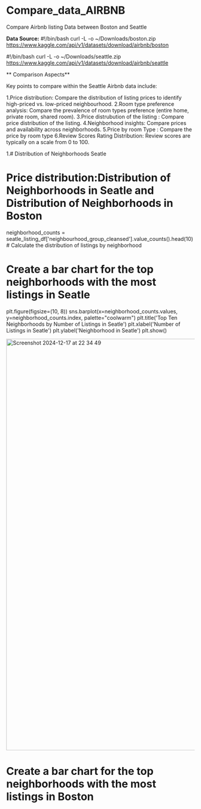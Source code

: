 # Compare_data_AIRBNB
Compare Airbnb listing Data between Boston and Seattle 

**Data Source:**
#!/bin/bash
curl -L -o ~/Downloads/boston.zip\
  https://www.kaggle.com/api/v1/datasets/download/airbnb/boston

  #!/bin/bash
curl -L -o ~/Downloads/seattle.zip\
  https://www.kaggle.com/api/v1/datasets/download/airbnb/seattle

**  Comparison Aspects**

Key points to compare within the Seattle Airbnb data include:

1.Price distribution:
  Compare the distribution of listing prices to identify high-priced vs. low-priced neighbourhood.
2.Room type preference analysis:
  Compare the prevalence of room types preference (entire home, private room, shared room).
3.Price distrubution of the listing :
 Compare price distribution of the listing.
4.Neighborhood insights:
 Compare prices and availability across neighborhoods.
5.Price by room Type :
 Compare the price by room type 
6.Review Scores Rating Distribution:
  Review scores are typically on a scale from 0 to 100.

1.# Distribution of Neighborhoods Seatle

# Price distribution:Distribution of Neighborhoods in Seatle and Distribution of Neighborhoods in Boston
neighborhood_counts = seatle_listing_df['neighbourhood_group_cleansed'].value_counts().head(10) # Calculate the distribution of listings by neighborhood

# Create a bar chart for the top neighborhoods with the most listings in Seatle
plt.figure(figsize=(10, 8))
sns.barplot(x=neighborhood_counts.values, y=neighborhood_counts.index, palette="coolwarm")
plt.title('Top Ten Neighborhoods by Number of Listings in Seatle')
plt.xlabel('Number of Listings in Seatle')
plt.ylabel('Neighborhood in Seatle')
plt.show()

<img width="1101" alt="Screenshot 2024-12-17 at 22 34 49" src="https://github.com/user-attachments/assets/fe6fade0-48f6-4ea4-890b-712e144f3769" />

# Create a bar chart for the top neighborhoods with the most listings in Boston


